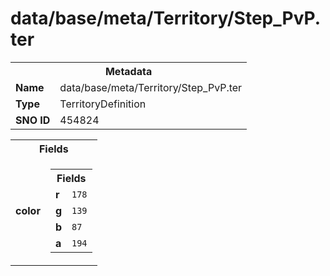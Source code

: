<h1>data/base/meta/Territory/Step_PvP.ter</h1><table><tr><th colspan="100%">Metadata</th></tr><tr><td><b>Name</b></td><td>data/base/meta/Territory/Step_PvP.ter</td></tr><tr><td><b>Type</b></td><td>TerritoryDefinition</td></tr><tr><td><b>SNO ID</b></td><td>454824</td></tr></table>

<table><tr><th colspan="100%">Fields</th></tr><tr><td><b>color</b></td><td><table><tr><th colspan="100%">Fields</th></tr><tr><td><b>r</b></td><td><code>178</code></td></tr><tr><td><b>g</b></td><td><code>139</code></td></tr><tr><td><b>b</b></td><td><code>87</code></td></tr><tr><td><b>a</b></td><td><code>194</code></td></tr></table>

</td></tr></table>

